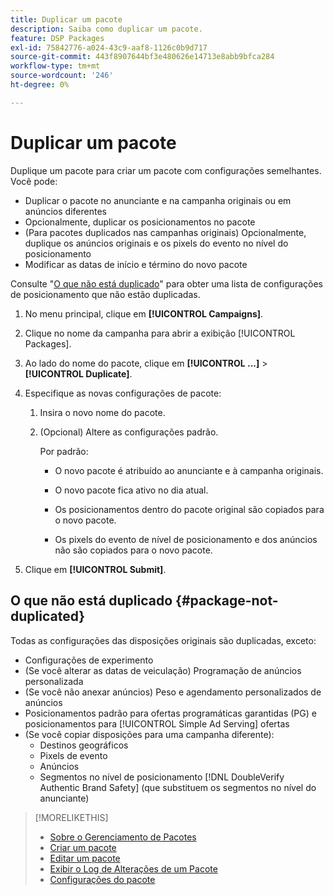 ```yaml
---
title: Duplicar um pacote
description: Saiba como duplicar um pacote.
feature: DSP Packages
exl-id: 75842776-a024-43c9-aaf8-1126c0b9d717
source-git-commit: 443f8907644bf3e480626e14713e8abb9bfca284
workflow-type: tm+mt
source-wordcount: '246'
ht-degree: 0%

---
```


# Duplicar um pacote

Duplique um pacote para criar um pacote com configurações semelhantes. Você pode:

* Duplicar o pacote no anunciante e na campanha originais ou em anúncios diferentes
* Opcionalmente, duplicar os posicionamentos no pacote
* (Para pacotes duplicados nas campanhas originais) Opcionalmente, duplique os anúncios originais e os pixels do evento no nível do posicionamento
* Modificar as datas de início e término do novo pacote

Consulte &quot;[O que não está duplicado](#package-not-duplicated)&quot; para obter uma lista de configurações de posicionamento que não estão duplicadas.

1. No menu principal, clique em **[!UICONTROL Campaigns]**.

1. Clique no nome da campanha para abrir a exibição [!UICONTROL Packages].

1. Ao lado do nome do pacote, clique em **[!UICONTROL ...]** > **[!UICONTROL Duplicate]**.

1. Especifique as novas configurações de pacote:

   1. Insira o novo nome do pacote.

   1. (Opcional) Altere as configurações padrão.

      Por padrão:

      * O novo pacote é atribuído ao anunciante e à campanha originais.

      * O novo pacote fica ativo no dia atual.<!-- and the flight continues for NN  days. -->

      * Os posicionamentos dentro do pacote original são copiados para o novo pacote.

      * Os pixels do evento de nível de posicionamento e dos anúncios não são copiados para o novo pacote.

1. Clique em **[!UICONTROL Submit]**.

## O que não está duplicado {#package-not-duplicated}

Todas as configurações das disposições originais são duplicadas, exceto:

* Configurações de experimento
* (Se você alterar as datas de veiculação) Programação de anúncios personalizada
* (Se você não anexar anúncios) Peso e agendamento personalizados de anúncios
* Posicionamentos padrão para ofertas programáticas garantidas (PG) e posicionamentos para [!UICONTROL Simple Ad Serving] ofertas
* (Se você copiar disposições para uma campanha diferente):
   * Destinos geográficos
   * Pixels de evento
   * Anúncios
   * Segmentos no nível de posicionamento [!DNL DoubleVerify Authentic Brand Safety] (que substituem os segmentos no nível do anunciante)

>[!MORELIKETHIS]
>
>* [Sobre o Gerenciamento de Pacotes](package-about.md)
>* [Criar um pacote](package-create.md)
>* [Editar um pacote](package-edit.md)
>* [Exibir o Log de Alterações de um Pacote](package-change-log.md)
>* [Configurações do pacote](package-settings.md)
